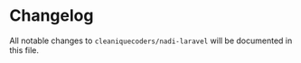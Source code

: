 # Changelog

All notable changes to `cleaniquecoders/nadi-laravel` will be documented in this file.
